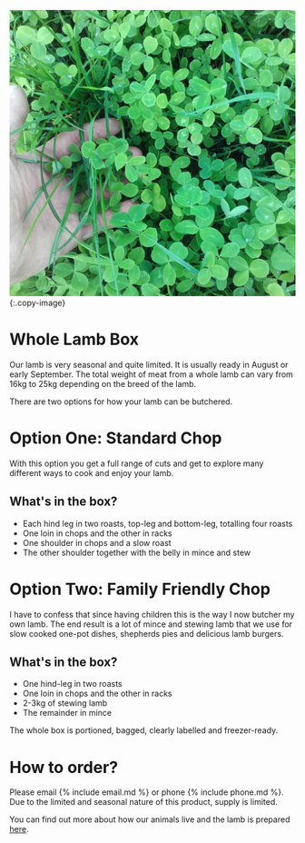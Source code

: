 ![cover-image]
{:.copy-image}

# Whole Lamb Box

Our lamb is very seasonal and quite limited. It is usually ready in August or early September. The total weight of meat from a whole lamb can vary from 16kg to 25kg depending on the breed of the lamb.

There are two options for how your lamb can be butchered.

# Option One: Standard Chop

With this option you get a full range of cuts and get to explore many different ways to cook and enjoy your lamb.

## What's in the box?

* Each hind leg in two roasts, top-leg and bottom-leg, totalling four roasts
* One loin in chops and the other in racks
* One shoulder in chops and a slow roast
* The other shoulder together with the belly in mince and stew

# Option Two: Family Friendly Chop

I have to confess that since having children this is the way I now butcher my own lamb. The end result is a lot of mince and stewing lamb that we use for slow cooked one-pot dishes, shepherds pies and delicious lamb burgers.

## What's in the box?

* One hind-leg in two roasts
* One loin in chops and the other in racks
* 2-3kg of stewing lamb
* The remainder in mince

The whole box is portioned, bagged, clearly labelled and freezer-ready.

# How to order?

Please email {% include email.md %} or phone {% include phone.md %}. Due to the limited and seasonal nature of this product, supply is limited.

You can find out more about how our animals live and the lamb is prepared [here](/blog/our-lamb).

[cover-image]: /images/clover-hand.jpg
